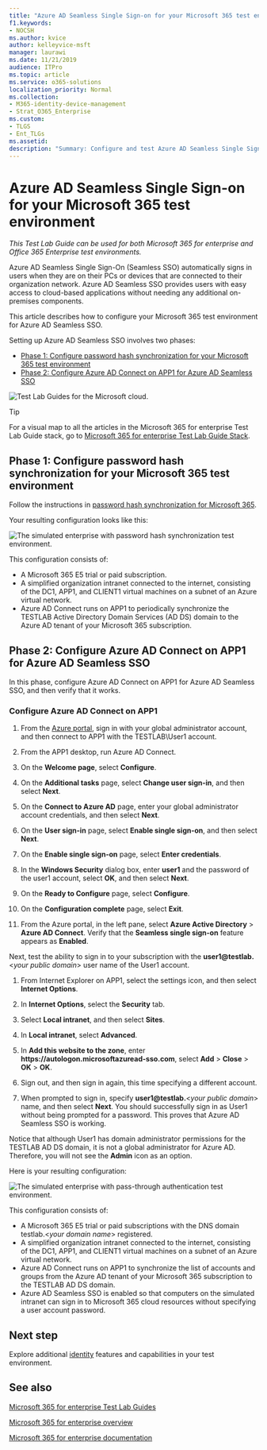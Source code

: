 ```yaml
---
title: "Azure AD Seamless Single Sign-on for your Microsoft 365 test environment"
f1.keywords:
- NOCSH
ms.author: kvice
author: kelleyvice-msft
manager: laurawi
ms.date: 11/21/2019
audience: ITPro
ms.topic: article
ms.service: o365-solutions
localization_priority: Normal
ms.collection: 
- M365-identity-device-management
- Strat_O365_Enterprise
ms.custom: 
- TLGS
- Ent_TLGs
ms.assetid: 
description: "Summary: Configure and test Azure AD Seamless Single Sign-on for your Microsoft 365 test environment."
---
```


# Azure AD Seamless Single Sign-on for your Microsoft 365 test environment

*This Test Lab Guide can be used for both Microsoft 365 for enterprise and Office 365 Enterprise test environments.*

Azure AD Seamless Single Sign-On (Seamless SSO) automatically signs in users when they are on their PCs or devices that are connected to their organization network. Azure AD Seamless SSO provides users with easy access to cloud-based applications without needing any additional on-premises components.

This article describes how to configure your Microsoft 365 test environment for Azure AD Seamless SSO.

Setting up Azure AD Seamless SSO involves two phases:
- [Phase 1: Configure password hash synchronization for your Microsoft 365 test environment](#phase-1-configure-password-hash-synchronization-for-your-microsoft-365-test-environment)
- [Phase 2: Configure Azure AD Connect on APP1 for Azure AD Seamless SSO](#phase-2-configure-azure-ad-connect-on-app1-for-azure-ad-seamless-sso)
   
![Test Lab Guides for the Microsoft cloud.](../media/m365-enterprise-test-lab-guides/cloud-tlg-icon.png) 
    
> [!TIP]
> For a visual map to all the articles in the Microsoft 365 for enterprise Test Lab Guide stack, go to [Microsoft 365 for enterprise Test Lab Guide Stack](../downloads/Microsoft365EnterpriseTLGStack.pdf).
  
## Phase 1: Configure password hash synchronization for your Microsoft 365 test environment

Follow the instructions in [password hash synchronization for Microsoft 365](password-hash-sync-m365-ent-test-environment.md). 

Your resulting configuration looks like this:
  
![The simulated enterprise with password hash synchronization test environment.](../media/pass-through-auth-m365-ent-test-environment/Phase1.png)
  
This configuration consists of:
  
- A Microsoft 365 E5 trial or paid subscription.
- A simplified organization intranet connected to the internet, consisting of the DC1, APP1, and CLIENT1 virtual machines on a subnet of an Azure virtual network.
- Azure AD Connect runs on APP1 to periodically synchronize the TESTLAB Active Directory Domain Services (AD DS) domain to the Azure AD tenant of your Microsoft 365 subscription.

## Phase 2: Configure Azure AD Connect on APP1 for Azure AD Seamless SSO

In this phase, configure Azure AD Connect on APP1 for Azure AD Seamless SSO, and then verify that it works.

### Configure Azure AD Connect on APP1

1. From the [Azure portal](https://portal.azure.com), sign in with your global administrator account, and then connect to APP1 with the TESTLAB\User1 account.

2. From the APP1 desktop, run Azure AD Connect.

3. On the **Welcome page**, select **Configure**.

4. On the **Additional tasks** page, select **Change user sign-in**, and then select **Next**.

5. On the **Connect to Azure AD** page, enter your global administrator account credentials, and then select **Next**.

6. On the **User sign-in** page, select **Enable single sign-on**, and then select **Next**.

7. On the **Enable single sign-on** page, select **Enter credentials**.

8. In the **Windows Security** dialog box, enter **user1** and the password of the user1 account, select **OK**, and then select **Next**.

9. On the **Ready to Configure** page, select **Configure**.

10. On the **Configuration complete** page, select **Exit**.

11. From the Azure portal, in the left pane, select **Azure Active Directory** > **Azure AD Connect**. Verify that the **Seamless single sign-on** feature appears as **Enabled**.

Next, test the ability to sign in to your subscription with the <strong>user1@testlab.</strong>\<*your public domain*> user name of the User1 account.

1. From Internet Explorer on APP1, select the settings icon, and then select **Internet Options**.
 
2. In **Internet Options**, select the **Security** tab.

3. Select **Local intranet**, and then select **Sites**.

4. In **Local intranet**, select **Advanced**.

5. In **Add this website to the zone**, enter **https<span>://</span>autologon.microsoftazuread-sso.com**, select **Add** > **Close** > **OK** > **OK**.

6. Sign out, and then sign in again, this time specifying a different account.

7. When prompted to sign in, specify <strong>user1@testlab.</strong>\<*your public domain*> name, and then select **Next**. You should successfully sign in as User1 without being prompted for a password. This proves that Azure AD Seamless SSO is working.

Notice that although User1 has domain administrator permissions for the TESTLAB AD DS domain, it is not a global administrator for Azure AD. Therefore, you will not see the **Admin** icon as an option.

Here is your resulting configuration:

![The simulated enterprise with pass-through authentication test environment.](../media/pass-through-auth-m365-ent-test-environment/Phase1.png)

This configuration consists of:

- A Microsoft 365 E5 trial or paid subscriptions with the DNS domain testlab.\<*your domain name*> registered.
- A simplified organization intranet connected to the internet, consisting of the DC1, APP1, and CLIENT1 virtual machines on a subnet of an Azure virtual network.
- Azure AD Connect runs on APP1 to synchronize the list of accounts and groups from the Azure AD tenant of your Microsoft 365 subscription to the TESTLAB AD DS domain.
- Azure AD Seamless SSO is enabled so that computers on the simulated intranet can sign in to Microsoft 365 cloud resources without specifying a user account password.

## Next step

Explore additional [identity](m365-enterprise-test-lab-guides.md#identity) features and capabilities in your test environment.

## See also

[Microsoft 365 for enterprise Test Lab Guides](m365-enterprise-test-lab-guides.md)

[Microsoft 365 for enterprise overview](microsoft-365-overview.md)

[Microsoft 365 for enterprise documentation](/microsoft-365-enterprise/)